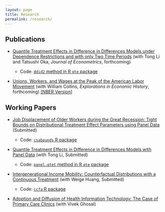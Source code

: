 ```yaml
---
layout: page
title: Research
permalink: /research/
---
```


## Publications

* [Quantile Treatment Effects in Difference in Differences Models under Dependence Restrictions and with only Two Time Periods](https://arxiv.org/pdf/1702.03618.pdf) (with Tong Li and Tatsushi Oka, *Journal of Econometrics*, forthcoming)

  * Code: [`ddid2` method in R `qte` package](http://bcallaway11.github.io/qte/articles/ddid2.html)

* [Unions, Workers, and Wages at the Peak of the American Labor Movement](http://www.bmciv.com/files/Union%20Wage%20Premium%20at%20the%20Peak%20of%20American%20Unionization%20Feb%202017.pdf) (with William Collins, *Explorations in Economic History*, forthcoming) [[NBER Version]](http://www.nber.org/papers/w23516)

## Working Papers

* [Job Displacement of Older Workers during the Great Recession: Tight Bounds on Distributional Treatment Effect Parameters using Panel Data](https://papers.ssrn.com/sol3/papers.cfm?abstract_id=3028251) (Submitted)

  * Code: [`csabounds` R package](https://bcallaway11.github.io/csabounds/)

* [Quantile Treatment Effects in Difference in Differences Models with Panel Data](https://papers.ssrn.com/sol3/papers.cfm?abstract_id=3013341) (with Tong Li, Submitted)

  * Code: [`panel.qtet` method in R `qte` package](http://bcallaway11.github.io/qte/articles/panel-qtet.html)

* [Intergenerational Income Mobility:  Counterfactual Distributions with a Continuous Treatment](https://papers.ssrn.com/sol3/papers.cfm?abstract_id=3078187) (with Weige Huang, Submitted)

  * Code: [`ccfa` R package](https://weigehuangecon.github.io/ccfa/)

* [Adoption and Diffusion of Health Information Technology: The Case of Primary Care Clinics](http://www.cesifo-group.de/portal/page/portal/DocBase_Content/WP/WP-CESifo_Working_Papers/wp-cesifo-2012/wp-cesifo-2012-08/cesifo1_wp3925.pdf) (with Vivek Ghosal)